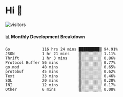 # Hi 👋
 
![visitors](https://visitor-badge.glitch.me/badge?page_id=sorcererxw.sorcererx)

#### 📊 Monthly Development Breakdown

<!--START_SECTION:waka-->
```text
Go              116 hrs 24 mins █████████▒ 94.91%
JSON            1 hr 21 mins    ▒░░░░░░░░░ 1.11%
Thrift          1 hr 3 mins     ▒░░░░░░░░░ 0.86%
Protocol Buffer 56 mins         ▒░░░░░░░░░ 0.77%
go.mod          48 mins         ▒░░░░░░░░░ 0.65%
protobuf        45 mins         ▒░░░░░░░░░ 0.62%
Text            33 mins         ▒░░░░░░░░░ 0.46%
SQL             20 mins         ▒░░░░░░░░░ 0.28%
INI             12 mins         ▒░░░░░░░░░ 0.17%
Other           6 mins          ▒░░░░░░░░░ 0.08%
```
<!--END_SECTION:waka-->

